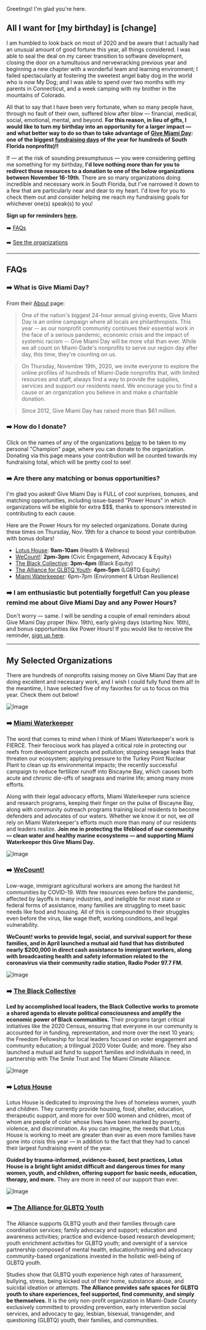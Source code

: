 Greetings! I'm glad you're here.

## All I want for [my birthday] is [change]

I am humbled to look back on most of 2020 and be aware that I actually had an unusual amount of good fortune this year, all things considered. I was able to seal the deal on my career transition to software development, closing the door on a tumultuous and nervewracking previous year and beginning a new chapter with a wonderful team and learning environment; I failed spectacularly at fostering the sweetest angel baby dog in the world who is now My Dog; and I was able to spend over two months with my parents in Connecticut, and a week camping with my brother in the mountains of Colorado.

All that to say that I have been very fortunate, when so many people have, through no fault of their own, suffered blow after blow — financial, medical, social, emotional, mental, and beyond. **For this reason, in lieu of gifts, I would like to turn my birthday into an opportunity for a larger impact — and what better way to do so than to take advantage of [Give Miami Day](https://www.givemiamiday.org/): one of the biggest [fundraising days](#faqs) of the year for hundreds of South Florida nonprofits)!!**

If — at the risk of sounding presumptuous — you were considering getting me something for my birthday, **I'd love nothing more than for you to redirect those resources to a donation to one of the below organizations between November 16-19th**. There are so many organizations doing incredible and necessary work in South Florida, but I've narrowed it down to a few that are particularly near and dear to my heart. I'd love for you to check them out and consider helping me reach my fundraising goals for whichever one(s) speak(s) to you!

**Sign up for reminders [here](https://forms.gle/hrq7YjmKUWU32ow29).**

➡️ [FAQs](#faqs)

➡️ [See the organizations](#my-selected-organizations)

---

## FAQs

### ➡️ What is Give Miami Day?

From their [About](https://www.givemiamiday.org/about) page:
> One of the nation's biggest 24-hour annual giving events, Give Miami Day is an online campaign where all locals are philanthropists. This year -- as our nonprofit community continues their essential work in the face of a serious pandemic, economic crisis and the impact of systemic racism -- Give Miami Day will be more vital than ever. While we all count on Miami-Dade's nonprofits to serve our region day after day, this time, they're counting on us. 

> On Thursday, November 19th, 2020, we invite everyone to explore the online profiles of hundreds of Miami-Dade nonprofits that, with limited resources and staff, always find a way to provide the supplies, services and support our residents need. We encourage you to find a cause or an organization you believe in and make a charitable donation.

> Since 2012, Give Miami Day has raised more than $61 million.

### ➡️ How do I donate?

Click on the names of any of the organizations [below](#orgs-i-love) to be taken to my personal "Champion" page, where you can donate to the organization. Donating via this page means your contribution will be counted towards my fundraising total, which will be pretty cool to see!

### ➡️ Are there any matching or bonus opportunities?

I'm glad you asked! Give Miami Day is FULL of cool surprises, bonuses, and matching opportunities, including issue-based "Power Hours" in which organizations will be eligible for extra $$$, thanks to sponsors interested in contributing to each cause.

Here are the Power Hours for my selected organizations. Donate during these times on Thursday, Nov. 19th for a chance to boost your contribution with bonus dollars!
- [Lotus House](https://www.givemiamiday.org/rebecca-lt): **9am-10am** (Health & Wellness)
- [WeCount!](https://www.givemiamiday.org/rebecca-wc): **2pm-3pm** (Civic Engagement, Advocacy & Equity)
- [The Black Collective](https://www.givemiamiday.org/rebecca-tbc): **3pm-4pm** (Black Equity)
- [The Alliance for GLBTQ Youth](https://www.givemiamiday.org/rebecca-agy): **4pm-5pm** (LGBTQ Equity)
- [Miami Waterkeeper](https://www.givemiamiday.org/rebecca-mwk): 6pm-7pm (Environment & Urban Resilience)


### ➡️ I am enthusiastic but potentially forgetful! Can you please remind me about Give Miami Day and any Power Hours?

Don't worry — same. I will be sending a couple of email reminders about Give Miami Day proper (Nov. 19th), early giving days (starting Nov. 16th), and bonus opportunities like Power Hours! If you would like to receive the reminder, [sign up here](https://forms.gle/hrq7YjmKUWU32ow29).

---

## My Selected Organizations

There are hundreds of nonprofits raising money on Give Miami Day that are doing excellent and necessary work, and I wish I could fully fund them all! In the meantime, I have selected five of my favorites for us to focus on this year. Check them out below!

![Image](https://pbs.twimg.com/profile_images/762430516549169153/lZcKigih_400x400.jpg)

### ➡️ [Miami Waterkeeper](https://www.givemiamiday.org/rebecca-mwk)

The word that comes to mind when I think of Miami Waterkeeper's work is FIERCE. Their ferocious work has played a critical role in protecting our reefs from development projects and pollution; stopping sewage leaks that threaten our ecosystem; applying pressure to the Turkey Point Nuclear Plant to clean up its environmental impacts; the recently successful campaign to reduce fertilizer runoff into Biscayne Bay, which causes both acute and chronic die-offs of seagrass and marine life; among many more efforts.

Along with their legal advocacy efforts, Miami Waterkeeper runs science and research programs, keeping their finger on the pulse of Biscayne Bay, along with community outreach programs training local residents to become defenders and advocates of our waters. Whether we know it or not, we *all* rely on Miami Waterkeeper's efforts much more than many of our residents and leaders realize. **Join me in protecting the lifeblood of our community — clean water and healthy marine ecosystems — and supporting Miami Waterkeeper this Give Miami Day.**

![Image](https://pbs.twimg.com/profile_images/1175393336980660225/O0TMqHzE_400x400.jpg)

### ➡️ [WeCount!](https://www.givemiamiday.org/rebecca-wc)

Low-wage, immigrant agricultural workers are among the hardest hit communities by COVID-19. With few resources even before the pandemic, affected by layoffs in many industries, and ineligible for most state or federal forms of assistance, many families are struggling to meet basic needs like food and housing. All of this is compounded to their struggles even before the virus, like wage theft, working conditions, and legal vulnerability. 

**WeCount! works to provide legal, social, and survival support for these families, and in April launched a mutual aid fund that has distributed nearly $200,000 in direct cash assistance to immigrant workers, along with broadcasting health and safety information related to the coronavirus via their community radio station, Radio Poder 97.7 FM.**

![Image](https://pbs.twimg.com/profile_images/1182741031114149891/DVPRvBNO_400x400.jpg)

### ➡️ [The Black Collective](https://www.givemiamiday.org/rebecca-tbc)

**Led by accomplished local leaders, the Black Collective works to promote a shared agenda to elevate political consciousness and amplify the economic power of Black communities.** Their programs target critical initiatives like the 2020 Census, ensuring that everyone in our community is accounted for in funding, representation, and more over the next 10 years; the Freedom Fellowship for local leaders focused on voter engagement and community education; a trilingual 2020 Voter Guide; and more. They also launched a mutual aid fund to support families and individuals in need, in partnership with The Smile Trust and The Miami Climate Alliance.

![Image](https://pbs.twimg.com/profile_images/451899253934538752/CzJedDwl_400x400.jpeg)

### ➡️ [Lotus House](https://www.givemiamiday.org/rebecca-lt)

Lotus House is dedicated to improving the lives of homeless women, youth and children. They currently provide housing, food, shelter, education, therapeutic support, and more for over 500 women and children, most of whom are people of color whose lives have been marked by poverty, violence, and discrimination. As you can imagine, the needs that Lotus House is working to meet are greater than ever as even more families have gone into crisis this year — in addition to the fact that they had to cancel their largest fundraising event of the year.

**Guided by trauma-informed, evidence-based, best practices, Lotus House is a bright light amidst difficult and dangerous times for many women, youth, and children, offering support for basic needs, education, therapy, and more.** They are more in need of our support than ever.

![Image](https://pbs.twimg.com/profile_images/1216021438626500608/7IceWZAM_400x400.jpg)

### ➡️ [The Alliance for GLBTQ Youth](https://www.givemiamiday.org/rebecca-agy)

The Alliance supports GLBTQ youth and their families through care coordination services; family advocacy and support; education and awareness activities; practice and evidence-based research development; youth enrichment activities for GLBTQ youth; and oversight of a service partnership composed of mental health, education/training and advocacy community-based organizations invested in the holistic well-being of GLBTQ youth.

Studies show that GLBTQ youth experience high rates of harassment, bullying, stress, being kicked out of their home, substance abuse, and suicidal ideation or attempts. **The Alliance provides safe spaces for GLBTQ youth to share experiences, feel supported, find community, and simply be themselves.** It is the only non-profit organization in Miami-Dade County exclusively committed to providing prevention, early intervention social services, and advocacy to gay, lesbian, bisexual, transgender, and questioning (GLBTQ) youth, their families, and communities.

